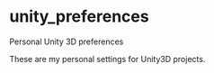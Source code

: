 # unity_preferences
Personal Unity 3D preferences


These are my personal settings for Unity3D projects.
